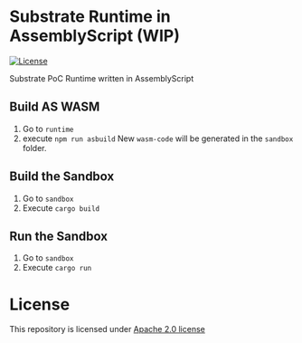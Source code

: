 # Substrate Runtime in AssemblyScript (WIP)

[![License](https://img.shields.io/badge/License-Apache%202.0-blue.svg)](https://opensource.org/licenses/Apache-2.0)

Substrate PoC Runtime written in AssemblyScript

## Build AS WASM

1. Go to `runtime`
2. execute `npm run asbuild`
New `wasm-code` will be generated in the `sandbox` folder.

## Build the Sandbox
1. Go to `sandbox`
2. Execute `cargo build`

## Run the Sandbox
1. Go to `sandbox`
2. Execute `cargo run`

# **License**
This repository is licensed under [Apache 2.0 license](https://github.com/LimeChain/as-substrate-runtime/blob/master/LICENSE)